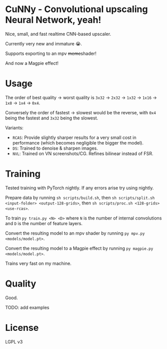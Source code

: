 # CuNNy - Convolutional upscaling Neural Network, yeah!

Nice, small, and fast realtime CNN-based upscaler.

Currently very new and immature 😭.

Supports exporting to an mpv ~~meme~~shader!

And now a Magpie effect!

# Usage

The order of best quality -> worst quality is `3x32` -> `2x32` -> `1x32` ->
`1x16` -> `1x8` -> `1x4` -> `0x4`.

Conversely the order of fastest -> slowest would be the reverse, with `0x4`
being the fastest and `3x32` being the slowest.

Variants:
- `RCAS`: Provide slightly sharper results for a very small cost in performance
   (which becomes negligible the bigger the model).
- `DS`: Trained to denoise & sharpen images.
- `NVL`: Trained on VN screenshots/CG. Refines bilinear instead of FSR.

# Training

Tested training with PyTorch nightly. If any errors arise try using nightly.

Prepare data by running `sh scripts/build.sh`, then `sh scripts/split.sh
<input-folder> <output-128-grids>`, then `sh scripts/proc.sh <128-grids>
<use-rcas>`.

To train `py train.py <N> <D>` where `N` is the number of internal convolutions
and `D` is the number of feature layers.

Convert the resulting model to an mpv shader by running
`py mpv.py <models/model.pt>`.

Convert the resulting model to a Magpie effect by running
`py magpie.py <models/model.pt>`.

Trains very fast on my machine.

# Quality

Good.

TODO: add examples

# License

LGPL v3
